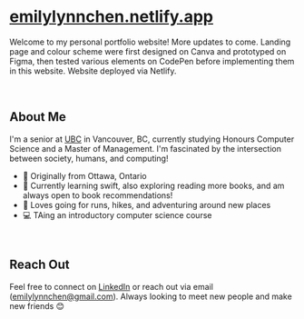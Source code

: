 # [emilylynnchen.netlify.app](https://emilylynnchen.netlify.app/)

Welcome to my personal portfolio website! More updates to come. Landing page and colour scheme were first designed on Canva and prototyped on Figma, then tested various elements on CodePen before implementing them in this website. Website deployed via Netlify.

<br/>


## About Me

I'm a senior at [UBC](https://www.ubc.ca/) in Vancouver, BC, currently studying Honours Computer Science and a Master of Management. I'm fascinated by the intersection between society, humans, and computing!

- 📍 Originally from Ottawa, Ontario
- 🔎 Currently learning swift, also exploring reading more books, and am always open to book recommendations!
- 🌱 Loves going for runs, hikes, and adventuring around new places 
- 💻 TAing an introductory computer science course


<br/>

## Reach Out

Feel free to connect on [LinkedIn](https://www.linkedin.com/in/emilyychenn/) or reach out via email (emilylynnchen@gmail.com). Always looking to meet new people and make new friends 😊
